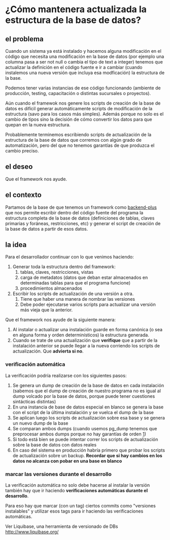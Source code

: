 # ¿Cómo mantenera actualizada la estructura de la base de datos?

## el problema

Cuando un sistema ya está instalado y hacemos alguna modificación en el código
que necesita una modificación en la base de datos 
(por ejemplo una columna pasa a ser not null o cambia el tipo de text a integer)
tenemos que actualizar la definición en el código fuente 
e ir a cambiar (cuando instalemos una nueva versión que incluya esa modficación)
la estructura de la base. 

Podemos tener varias instancias de ese código funcionando 
(ambiente de producción, testing, capacitación o distintas sucursales o proyectos).

Aún cuando el framewok nos genere los scripts de creación de la base de datos
es difícil generar automáticamente scripts de modificación de la estructura
(savo para los casos más simples). 
Además porque no solo es el cambio de tipos 
sino la decisión de cómo convertir los datos para que quepan en la nueva estructura.

Probablemente terminemos escribiendo scripts de actualización 
de la estructura de la base de datos que corremos con algún grado de automatización, 
pero del que no tenemos garantías de que produzca el cambio preciso. 

## el deseo

Que el framework nos ayude. 

## el contexto

Partamos de la base de que tenemos un framework como [backend-plus] 
que nos permite escribir dentro del código fuente del programa 
la estructura completa de la base de datos (definiciones de tablas, claves
primarias y foráneas, restricciones, etc) 
y generar el script de creación de la base de datos a partir de esos datos. 

## la idea

Para el desarrollador continuar con lo que venimos haciendo:
  1. Generar toda la estructura dentro del framework:
     1. tablas, claves, restricciones, vistas
     2. carga de metadatos (datos que deban estar almacenados en 
        determinadas tablas para que el programa funcione)
     3. procedimientos almacenados
  2. Escribir los scripts de actualización de una versión a otra.
     1. Tiene que haber una manera de nombrar las versiones
     2. Debe poder ejecutarse varios scripts para actualizar una
        versión más vieja que la anterior. 

Que el framework nos ayude de la siguiente manera:
  1. Al instalar o actualizar una instalación guarde 
     en forma canónica (o sea en alguna forma y orden determinísticos) 
     la estructura generada.
  2. Cuando se trate de una actualización que **verifique** 
     que a partir de la instalación anterior se puede llegar a la nueva
     corriendo los scripts de actualización. Que **advierta si no**.

### verificación automática

La verificación podría realizarse con los siguientes pasos:
  1. Se genera un dump de creación de la base de datos en cada instalación
     (sabemos que el dump de creación de nuestro programa 
     no es igual al dump volcado por la base de datos, porque puede tener
     cuestiones sintácticas distintas)
  2. En una instancia de base de datos especial en blanco 
     se genera la base con el script de la última instalación
     y se vuelca el dump de la base
  3. Se aplican luego los scripts de actualización sobre esa base 
     y se genera un nuevo dump de la base
  4. Se comparan ambos dumps 
     (cuando usemos pg_dump tenemos que preprocesar ambos dumps porque
     no hay garantías de orden [1])
  5. Si todo está bien se puede intentar correr los scripts de actualización
     sobre la base de datos con datos reales
  6. En caso del sistema en producción habría primero que 
     probar los scripts de actualización sobre un backup. 
     **Recordar que si hay cambios en los datos no alcanza con 
     pobar en una base en blanco**

### marcar las versiones durante el desarrollo

La verificación automática no solo debe hacerse al instalar la versión
también hay que ir haciendo **verificaciones automáticas durante el desarrollo**.

Para eso hay que marcar (con un tag) ciertos commits como "versiones instalables"
y utilizar esos tags para ir haciendo las verificaciones automáticas. 


[backend-plus]: https://github.com/codenautas/backend-plus
[1]: https://stackoverflow.com/a/2179304/5203271

Ver Liquibase, una herramienta de versionado de DBs
http://www.liquibase.org/
